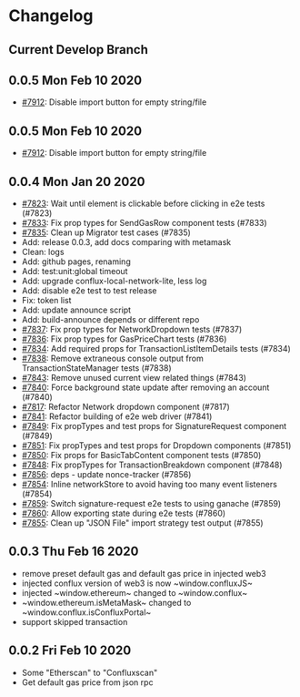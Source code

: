 # Changelog

## Current Develop Branch

## 0.0.5 Mon Feb 10 2020
- [#7912](https://github.com/MetaMask/metamask-extension/pull/7912): Disable import button for empty string/file

## 0.0.5 Mon Feb 10 2020
- [#7912](https://github.com/MetaMask/metamask-extension/pull/7912): Disable import button for empty string/file

## 0.0.4 Mon Jan 20 2020
- [#7823](https://github.com/Conflux-Chain/conflux-portal/pull/7823): Wait until element is clickable before clicking in e2e tests (#7823)
- [#7833](https://github.com/Conflux-Chain/conflux-portal/pull/7833): Fix prop types for SendGasRow component tests (#7833)
- [#7835](https://github.com/Conflux-Chain/conflux-portal/pull/7835): Clean up Migrator test cases (#7835)
- Add: release 0.0.3, add docs comparing with metamask
- Clean: logs
- Add: github pages, renaming
- Add: test:unit:global timeout
- Add: upgrade conflux-local-network-lite, less log
- Add: disable e2e test to test release
- Fix: token list
- Add: update announce script
- Add: build-announce depends or different repo
- [#7837](https://github.com/Conflux-Chain/conflux-portal/pull/7837): Fix prop types for NetworkDropdown tests (#7837)
- [#7836](https://github.com/Conflux-Chain/conflux-portal/pull/7836): Fix prop types for GasPriceChart tests (#7836)
- [#7834](https://github.com/Conflux-Chain/conflux-portal/pull/7834): Add required props for TransactionListItemDetails tests (#7834)
- [#7838](https://github.com/Conflux-Chain/conflux-portal/pull/7838): Remove extraneous console output from TransactionStateManager tests (#7838)
- [#7843](https://github.com/Conflux-Chain/conflux-portal/pull/7843): Remove unused current view related things (#7843)
- [#7840](https://github.com/Conflux-Chain/conflux-portal/pull/7840): Force background state update after removing an account (#7840)
- [#7817](https://github.com/Conflux-Chain/conflux-portal/pull/7817): Refactor Network dropdown component (#7817)
- [#7841](https://github.com/Conflux-Chain/conflux-portal/pull/7841): Refactor building of e2e web driver (#7841)
- [#7849](https://github.com/Conflux-Chain/conflux-portal/pull/7849): Fix propTypes and test props for SignatureRequest component (#7849)
- [#7851](https://github.com/Conflux-Chain/conflux-portal/pull/7851): Fix propTypes and test props for Dropdown components (#7851)
- [#7850](https://github.com/Conflux-Chain/conflux-portal/pull/7850): Fix props for BasicTabContent component tests (#7850)
- [#7848](https://github.com/Conflux-Chain/conflux-portal/pull/7848): Fix propTypes for TransactionBreakdown component (#7848)
- [#7856](https://github.com/Conflux-Chain/conflux-portal/pull/7856): deps - update nonce-tracker (#7856)
- [#7854](https://github.com/Conflux-Chain/conflux-portal/pull/7854): Inline networkStore to avoid having too many event listeners (#7854)
- [#7859](https://github.com/Conflux-Chain/conflux-portal/pull/7859): Switch signature-request e2e tests to using ganache (#7859)
- [#7860](https://github.com/Conflux-Chain/conflux-portal/pull/7860): Allow exporting state during e2e tests (#7860)
- [#7855](https://github.com/Conflux-Chain/conflux-portal/pull/7855): Clean up "JSON File" import strategy test output (#7855)

## 0.0.3 Thu Feb 16 2020
- remove preset default gas and default gas price in injected web3
- injected conflux version of web3 is now ~window.confluxJS~
- injected ~window.ethereum~ changed to ~window.conflux~
- ~window.ethereum.isMetaMask~ changed to ~window.conflux.isConfluxPortal~
- support skipped transaction

## 0.0.2 Fri Feb 10 2020
- Some "Etherscan" to "Confluxscan"
- Get default gas price from json rpc
